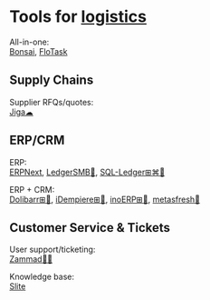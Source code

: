 
# Tools for [logistics](https://notageni.us/logistics/)

All-in-one:  
[Bonsai](https://www.hellobonsai.com/),
[FloTask](https://flotask.webflow.io/)

## Supply Chains

Supplier RFQs/quotes:  
[Jiga☁](https://jiga.io/)

## ERP/CRM

ERP:  
[ERPNext](https://erpnext.com/),
[LedgerSMB🐧](https://ledgersmb.org/),
[SQL-Ledger⊞⌘🐧](https://www.sql-ledger.com/)

ERP + CRM:  
[Dolibarr⊞🐧](https://www.dolibarr.org/),
[iDempiere⊞🐧](https://www.idempiere.org/),
[inoERP⊞🐧](http://www.inoideas.org/),
[metasfresh🐧](https://metasfresh.com/en)

## Customer Service & Tickets

User support/ticketing:  
[Zammad🐧💾](https://zammad.org/)

Knowledge base:  
[Slite](https://slite.com/)
